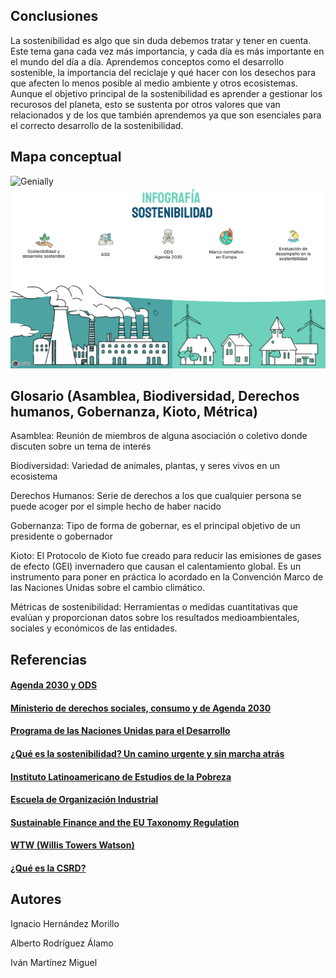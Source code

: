 ## Conclusiones

La sostenibilidad es algo que sin duda debemos tratar y tener en cuenta. Este tema gana cada vez más importancia, y cada día es más importante en el mundo del día a día.
Aprendemos conceptos como el desarrollo sostenible, la importancia del reciclaje y qué hacer con los desechos para que afecten lo menos posible al medio ambiente y otros ecosistemas.
Aunque el objetivo principal de la sostenibilidad es aprender a gestionar los recurosos del planeta, esto se sustenta por otros valores que van relacionados y de los que también aprendemos ya que son esenciales para el correcto desarrollo de la sostenibilidad. 



## Mapa conceptual
![Genially](https://app.genially.com/editor/6731e2904938c4436031d60b)
![Genially](https://github.com/Alberto-Rodriguez999/SostenibilidadDesarrolloSostenible/blob/main/img/Genially.png)


## Glosario (Asamblea, Biodiversidad, Derechos humanos, Gobernanza, Kioto, Métrica)


Asamblea: Reunión de miembros de alguna asociación o coletivo donde discuten sobre un tema de interés

Biodiversidad: Variedad de animales, plantas, y seres vivos en un ecosistema

Derechos Humanos: Serie de derechos a los que cualquier persona se puede acoger por el simple hecho de haber nacido

Gobernanza: Tipo de forma de gobernar, es el principal objetivo de un presidente o gobernador

Kioto: El Protocolo de Kioto fue creado para reducir las emisiones de gases de efecto (GEI) invernadero que causan el calentamiento global. Es un instrumento para poner en práctica lo acordado en la Convención Marco de las Naciones Unidas sobre el cambio climático.

Métricas de sostenibilidad: Herramientas o medidas cuantitativas que evalúan y proporcionan datos sobre los resultados medioambientales, sociales y económicos de las entidades.


## Referencias


#### [Agenda 2030 y ODS](https://www.iberdrola.com/sostenibilidad/comprometidos-objetivos-desarrollo-sostenible/que-es-agenda-2030#:~:text=Qu%C3%A9%20es%20la%20Agenda%202030%20y%20c%C3%B3mo%20surge&text=Dicha%20Agenda%20est%C3%A1%20compuesta%20por,no%20dejar%20a%20nadie%20atr%C3%A1s)
#### [Ministerio de derechos sociales, consumo y de Agenda 2030](https://www.mdsocialesa2030.gob.es/agenda2030/conoce_la_agenda.htm)
#### [Programa de las Naciones Unidas para el Desarrollo](https://www.un.org/sustainabledevelopment/es/objetivos-de-desarrollo-sostenible/)
#### [¿Qué es la sostenibilidad? Un camino urgente y sin marcha atrás](https://www.bbva.com/es/sostenibilidad/que-es-la-sostenibilidad-un-camino-urgente-y-sin-marcha-atras/)
#### [Instituto Latinoamericano de Estudios de la Pobreza](https://www.ilep.mx/post/tipos-de-sostenibilidad)
#### [Escuela de Organización Industrial](https://www.eoi.es/blogs/mtelcon/2013/04/16/%C2%BFque-es-el-desarrollo-sostenible/)
#### [Sustainable Finance and the EU Taxonomy Regulation](https://www.spainsif.es/wp-content/uploads/2021/09/Paper-EU-sustainable-regulation-ES.pdf)
#### [WTW (Willis Towers Watson)](https://www.wtwco.com/es-es/insights/2024/03/que-es-la-csrd-cuatro-siglas-que-cambiaran-la-cultura-de-la-sostenibilidad-en-las-empresas-europeas)
#### [¿Qué es la CSRD?](https://www.wtwco.com/es-es/insights/2024/03/que-es-la-csrd-cuatro-siglas-que-cambiaran-la-cultura-de-la-sostenibilidad-en-las-empresas-europeas)


## Autores
Ignacio Hernández Morillo

Alberto Rodríguez Álamo

Iván Martínez Miguel



